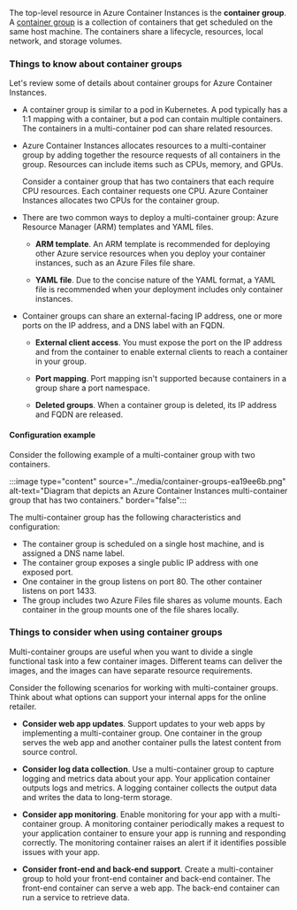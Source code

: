 The top-level resource in Azure Container Instances is the **container group**. A [container group](/azure/container-instances/container-instances-container-groups) is a collection of containers that get scheduled on the same host machine. The containers share a lifecycle, resources, local network, and storage volumes.

### Things to know about container groups

Let's review some of details about container groups for Azure Container Instances.

- A container group is similar to a pod in Kubernetes. A pod typically has a 1:1 mapping with a container, but a pod can contain multiple containers. The containers in a multi-container pod can share related resources.

- Azure Container Instances allocates resources to a multi-container group by adding together the resource requests of all containers in the group. Resources can include items such as CPUs, memory, and GPUs.

   Consider a container group that has two containers that each require CPU resources. Each container requests one CPU. Azure Container Instances allocates two CPUs for the container group.

- There are two common ways to deploy a multi-container group: Azure Resource Manager (ARM) templates and YAML files.
  
   - **ARM template**. An ARM template is recommended for deploying other Azure service resources when you deploy your container instances, such as an Azure Files file share.
  
  - **YAML file**. Due to the concise nature of the YAML format, a YAML file is recommended when your deployment includes only container instances.

- Container groups can share an external-facing IP address, one or more ports on the IP address, and a DNS label with an FQDN.
   
   - **External client access**. You must expose the port on the IP address and from the container to enable external clients to reach a container in your group.
   
   - **Port mapping**. Port mapping isn't supported because containers in a group share a port namespace.
   
   - **Deleted groups**. When a container group is deleted, its IP address and FQDN are released.

#### Configuration example

Consider the following example of a multi-container group with two containers.

:::image type="content" source="../media/container-groups-ea19ee6b.png" alt-text="Diagram that depicts an Azure Container Instances multi-container group that has two containers." border="false":::

The multi-container group has the following characteristics and configuration:

- The container group is scheduled on a single host machine, and is assigned a DNS name label.
- The container group exposes a single public IP address with one exposed port.
- One container in the group listens on port 80. The other container listens on port 1433.
- The group includes two Azure Files file shares as volume mounts. Each container in the group mounts one of the file shares locally.

### Things to consider when using container groups

Multi-container groups are useful when you want to divide a single functional task into a few container images. Different teams can deliver the images, and the images can have separate resource requirements.

Consider the following scenarios for working with multi-container groups. Think about what options can support your internal apps for the online retailer.

- **Consider web app updates**. Support updates to your web apps by implementing a multi-container group. One container in the group serves the web app and another container pulls the latest content from source control.

- **Consider log data collection**. Use a multi-container group to capture logging and metrics data about your app. Your application container outputs logs and metrics. A logging container collects the output data and writes the data to long-term storage.

- **Consider app monitoring**. Enable monitoring for your app with a multi-container group. A monitoring container periodically makes a request to your application container to ensure your app is running and responding correctly. The monitoring container raises an alert if it identifies possible issues with your app.

- **Consider front-end and back-end support**. Create a multi-container group to hold your front-end container and back-end container. The front-end container can serve a web app. The back-end container can run a service to retrieve data.